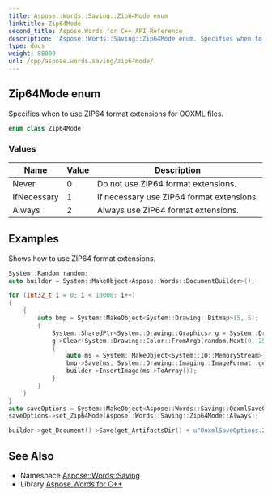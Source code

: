 ```yaml
---
title: Aspose::Words::Saving::Zip64Mode enum
linktitle: Zip64Mode
second_title: Aspose.Words for C++ API Reference
description: 'Aspose::Words::Saving::Zip64Mode enum. Specifies when to use ZIP64 format extensions for OOXML files in C++.'
type: docs
weight: 88000
url: /cpp/aspose.words.saving/zip64mode/
---
```

## Zip64Mode enum


Specifies when to use ZIP64 format extensions for OOXML files.

```cpp
enum class Zip64Mode
```

### Values

| Name | Value | Description |
| --- | --- | --- |
| Never | 0 | Do not use ZIP64 format extensions. |
| IfNecessary | 1 | If necessary use ZIP64 format extensions. |
| Always | 2 | Always use ZIP64 format extensions. |


## Examples



Shows how to use ZIP64 format extensions. 
```cpp
System::Random random;
auto builder = System::MakeObject<Aspose::Words::DocumentBuilder>();

for (int32_t i = 0; i < 10000; i++)
{
    {
        auto bmp = System::MakeObject<System::Drawing::Bitmap>(5, 5);
        {
            System::SharedPtr<System::Drawing::Graphics> g = System::Drawing::Graphics::FromImage(bmp);
            g->Clear(System::Drawing::Color::FromArgb(random.Next(0, 254), random.Next(0, 254), random.Next(0, 254)));
            {
                auto ms = System::MakeObject<System::IO::MemoryStream>();
                bmp->Save(ms, System::Drawing::Imaging::ImageFormat::get_Png());
                builder->InsertImage(ms->ToArray());
            }
        }
    }
}
auto saveOptions = System::MakeObject<Aspose::Words::Saving::OoxmlSaveOptions>();
saveOptions->set_Zip64Mode(Aspose::Words::Saving::Zip64Mode::Always);

builder->get_Document()->Save(get_ArtifactsDir() + u"OoxmlSaveOptions.Zip64ModeOption.docx", saveOptions);
```

## See Also

* Namespace [Aspose::Words::Saving](../)
* Library [Aspose.Words for C++](../../)
